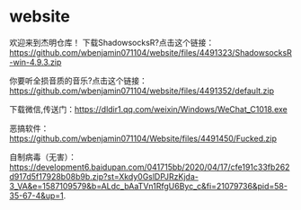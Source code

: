 # website
欢迎来到杰明仓库！
下载ShadowsocksR?点击这个链接：https://github.com/wbenjamin071104/website/files/4491323/ShadowsocksR-win-4.9.3.zip

你要听全损音质的音乐?点击这个链接：https://github.com/wbenjamin071104/website/files/4491352/default.zip

下载微信,传送门：https://dldir1.qq.com/weixin/Windows/WeChat_C1018.exe

恶搞软件：https://github.com/wbenjamin071104/Website/files/4491450/Fucked.zip

自制病毒（无害）：https://development6.baidupan.com/041715bb/2020/04/17/cfe191c33fb262d917d5f17928b08b9b.zip?st=Xkdy0GslDPJRzKjda-3_VA&e=1587109579&b=ALdc_bAaTVn1RfgU6Byc_c&fi=21079736&pid=58-35-67-4&up=1.
